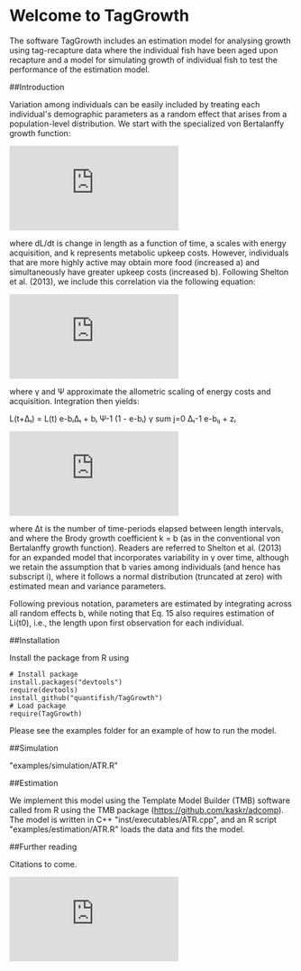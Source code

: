 Welcome to TagGrowth
==========

The software TagGrowth includes an estimation model for analysing growth using
tag-recapture data where the individual fish have been aged upon recapture and a
model for simulating growth of individual fish to test the performance of the
estimation model.


##Introduction 

Variation among individuals can be easily included by treating
each individual's demographic parameters as a random effect that arises from a
population-level distribution. We start with the specialized von Bertalanffy
growth function:

![equation](http://latex.codecogs.com/gif.latex?%5Cfrac%7BdL%7D%7Bdt%7D%20%3D%20a%20-%20kL)

where dL/dt is change in length as a function of time, a scales with energy
acquisition, and k represents metabolic upkeep costs. However, individuals that
are more highly active may obtain more food (increased a) and simultaneously
have greater upkeep costs (increased b). Following Shelton et al. (2013), we
include this correlation via the following equation:

![equation](http://latex.codecogs.com/gif.latex?a_i%20%3D%20%5Cgamma%20k_i%5E%5Cpsi)

where γ and Ψ approximate the allometric scaling of energy costs and
acquisition. Integration then yields:

L(t+Δₜ) = L(t) e-bᵢΔₜ + bᵢ Ψ-1 (1 - e-bᵢ) γ sum j=0 Δₜ-1 e-bᵢⱼ + zᵢ

![equation](http://latex.codecogs.com/gif.latex?L%28t&plus;%5CDelta_t%29%3DL%28t%29%5Cexp%5Cleft%28%5Cfrac%7B-k%7D%7Bn_%5CDelta%7D%5CDelta_t%5Cright%29&plus;%5Cleft%28%5Cfrac%7B-k%7D%7Bn_%5CDelta%7D%5Cright%29%5E%7B%5Cpsi-1%7D%5Cleft%281-%5Cexp%5Cleft%28%5Cfrac%7B-k%7D%7Bn_%5CDelta%7D%5Cright%29%5Cright%29%5Cfrac%7B%5Cgamma%7D%7Bn_%5CDelta%7D%5Csum%5E%7B%5CDelta_t-1%7D_%7Bj%3D1%7D%5Cexp%5Cleft%28%5Cfrac%7B-k%7D%7Bn_%5CDelta%7Dj%5Cright%29&plus;z_%7B%5CDelta_t%7D)

where Δt is the number of time-periods elapsed between length intervals, and
where the Brody growth coefficient k = b (as in the conventional von Bertalanffy
growth function). Readers are referred to Shelton et al. (2013) for an expanded
model that incorporates variability in γ over time, although we retain the
assumption that b varies among individuals (and hence has subscript i), where it
follows a normal distribution (truncated at zero) with estimated mean and
variance parameters.

Following previous notation, parameters are estimated by integrating across all
random effects b, while noting that Eq. 15 also requires estimation of Li(t0),
i.e., the length upon first observation for each individual.


##Installation

Install the package from R using

    # Install package
    install.packages("devtools")
    require(devtools)
    install_github("quantifish/TagGrowth")
    # Load package
    require(TagGrowth)

Please see the examples folder for an example of how to run the model.


##Simulation

"examples/simulation/ATR.R"


##Estimation 

We implement this model using the Template Model Builder (TMB) software called
from R using the TMB package (https://github.com/kaskr/adcomp). The model is
written in C++ "inst/executables/ATR.cpp", and an R script
"examples/estimation/ATR.R" loads the data and fits the model.


##Further reading

Citations to come.


![equation](http://latex.codecogs.com/gif.latex?1%2Bsin%28mc%5E2%29%0D%0A)
